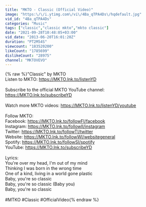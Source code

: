 ```yaml
---
title: "MKTO - Classic (Official Video)"
image: "https:\/\/i.ytimg.com\/vi\/4Ba_qTPA4Ds\/hqdefault.jpg"
vid_id: "4Ba_qTPA4Ds"
categories: "Music"
tags: ["classic","classic mkto","mkto classic"]
date: "2021-09-28T10:48:05+03:00"
vid_date: "2013-06-20T16:01:20Z"
duration: "PT2M54S"
viewcount: "183520200"
likeCount: "1785699"
dislikeCount: "28975"
channel: "MKTOVEVO"
---
```

{% raw %}&quot;Classic&quot; by MKTO<br />Listen to MKTO: <a rel="nofollow" target="blank" href="https://MKTO.lnk.to/listenYD">https://MKTO.lnk.to/listenYD</a><br /><br />Subscribe to the official MKTO YouTube channel: <a rel="nofollow" target="blank" href="https://MKTO.lnk.to/subscribeYD">https://MKTO.lnk.to/subscribeYD</a><br /><br />Watch more MKTO videos: <a rel="nofollow" target="blank" href="https://MKTO.lnk.to/listenYD/youtube">https://MKTO.lnk.to/listenYD/youtube</a><br /><br />Follow MKTO:<br />Facebook: <a rel="nofollow" target="blank" href="https://MKTO.lnk.to/followFI/facebook">https://MKTO.lnk.to/followFI/facebook</a><br />Instagram: <a rel="nofollow" target="blank" href="https://MKTO.lnk.to/followII/instagram">https://MKTO.lnk.to/followII/instagram</a><br />Twitter: <a rel="nofollow" target="blank" href="https://MKTO.lnk.to/followTI/twitter">https://MKTO.lnk.to/followTI/twitter</a><br />Website: <a rel="nofollow" target="blank" href="https://MKTO.lnk.to/followWI/websitegeneral">https://MKTO.lnk.to/followWI/websitegeneral</a><br />Spotify: <a rel="nofollow" target="blank" href="https://MKTO.lnk.to/followSI/spotify">https://MKTO.lnk.to/followSI/spotify</a><br />YouTube: <a rel="nofollow" target="blank" href="https://MKTO.lnk.to/subscribeYD">https://MKTO.lnk.to/subscribeYD</a><br /><br />Lyrics:<br />You're over my head, I'm out of my mind<br />Thinking I was born in the wrong time<br />One of a kind, living in a world gone plastic<br />Baby, you're so classic<br />Baby, you're so classic (Baby you)<br />Baby, you're so classic<br /><br />#MTKO #Classic #OfficialVideo﻿{% endraw %}
